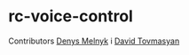 # rc-voice-control

Contributors 
[Denys Melnyk](https://github.com/GameOneYT) i [David Tovmasyan](https://github.com/David-Tovmasyan)
